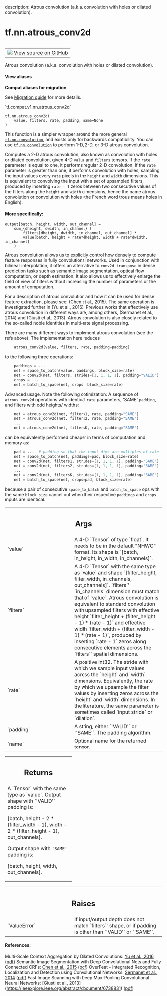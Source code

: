 description: Atrous convolution (a.k.a. convolution with holes or dilated convolution).

<div itemscope itemtype="http://developers.google.com/ReferenceObject">
<meta itemprop="name" content="tf.nn.atrous_conv2d" />
<meta itemprop="path" content="Stable" />
</div>

# tf.nn.atrous_conv2d

<!-- Insert buttons and diff -->

<table class="tfo-notebook-buttons tfo-api nocontent" align="left">
<td>
  <a target="_blank" href="https://github.com/tensorflow/tensorflow/blob/r2.4/tensorflow/python/ops/nn_ops.py#L1605-L1752">
    <img src="https://www.tensorflow.org/images/GitHub-Mark-32px.png" />
    View source on GitHub
  </a>
</td>
</table>



Atrous convolution (a.k.a. convolution with holes or dilated convolution).

<section class="expandable">
  <h4 class="showalways">View aliases</h4>
  <p>
<b>Compat aliases for migration</b>
<p>See
<a href="https://www.tensorflow.org/guide/migrate">Migration guide</a> for
more details.</p>
<p>`tf.compat.v1.nn.atrous_conv2d`</p>
</p>
</section>

<pre class="devsite-click-to-copy prettyprint lang-py tfo-signature-link">
<code>tf.nn.atrous_conv2d(
    value, filters, rate, padding, name=None
)
</code></pre>



<!-- Placeholder for "Used in" -->

This function is a simpler wrapper around the more general
<a href="../../tf/nn/convolution.md"><code>tf.nn.convolution</code></a>, and exists only for backwards compatibility. You can
use <a href="../../tf/nn/convolution.md"><code>tf.nn.convolution</code></a> to perform 1-D, 2-D, or 3-D atrous convolution.


Computes a 2-D atrous convolution, also known as convolution with holes or
dilated convolution, given 4-D `value` and `filters` tensors. If the `rate`
parameter is equal to one, it performs regular 2-D convolution. If the `rate`
parameter is greater than one, it performs convolution with holes, sampling
the input values every `rate` pixels in the `height` and `width` dimensions.
This is equivalent to convolving the input with a set of upsampled filters,
produced by inserting `rate - 1` zeros between two consecutive values of the
filters along the `height` and `width` dimensions, hence the name atrous
convolution or convolution with holes (the French word trous means holes in
English).

#### More specifically:



```
output[batch, height, width, out_channel] =
    sum_{dheight, dwidth, in_channel} (
        filters[dheight, dwidth, in_channel, out_channel] *
        value[batch, height + rate*dheight, width + rate*dwidth, in_channel]
    )
```

Atrous convolution allows us to explicitly control how densely to compute
feature responses in fully convolutional networks. Used in conjunction with
bilinear interpolation, it offers an alternative to `conv2d_transpose` in
dense prediction tasks such as semantic image segmentation, optical flow
computation, or depth estimation. It also allows us to effectively enlarge
the field of view of filters without increasing the number of parameters or
the amount of computation.

For a description of atrous convolution and how it can be used for dense
feature extraction, please see: (Chen et al., 2015). The same operation is
investigated further in (Yu et al., 2016). Previous works that effectively
use atrous convolution in different ways are, among others,
(Sermanet et al., 2014) and (Giusti et al., 2013).
Atrous convolution is also closely related to the so-called noble identities
in multi-rate signal processing.

There are many different ways to implement atrous convolution (see the refs
above). The implementation here reduces

```python
    atrous_conv2d(value, filters, rate, padding=padding)
```

to the following three operations:

```python
    paddings = ...
    net = space_to_batch(value, paddings, block_size=rate)
    net = conv2d(net, filters, strides=[1, 1, 1, 1], padding="VALID")
    crops = ...
    net = batch_to_space(net, crops, block_size=rate)
```

Advanced usage. Note the following optimization: A sequence of `atrous_conv2d`
operations with identical `rate` parameters, 'SAME' `padding`, and filters
with odd heights/ widths:

```python
    net = atrous_conv2d(net, filters1, rate, padding="SAME")
    net = atrous_conv2d(net, filters2, rate, padding="SAME")
    ...
    net = atrous_conv2d(net, filtersK, rate, padding="SAME")
```

can be equivalently performed cheaper in terms of computation and memory as:

```python
    pad = ...  # padding so that the input dims are multiples of rate
    net = space_to_batch(net, paddings=pad, block_size=rate)
    net = conv2d(net, filters1, strides=[1, 1, 1, 1], padding="SAME")
    net = conv2d(net, filters2, strides=[1, 1, 1, 1], padding="SAME")
    ...
    net = conv2d(net, filtersK, strides=[1, 1, 1, 1], padding="SAME")
    net = batch_to_space(net, crops=pad, block_size=rate)
```

because a pair of consecutive `space_to_batch` and `batch_to_space` ops with
the same `block_size` cancel out when their respective `paddings` and `crops`
inputs are identical.

<!-- Tabular view -->
 <table class="responsive fixed orange">
<colgroup><col width="214px"><col></colgroup>
<tr><th colspan="2"><h2 class="add-link">Args</h2></th></tr>

<tr>
<td>
`value`
</td>
<td>
A 4-D `Tensor` of type `float`. It needs to be in the default "NHWC"
format. Its shape is `[batch, in_height, in_width, in_channels]`.
</td>
</tr><tr>
<td>
`filters`
</td>
<td>
A 4-D `Tensor` with the same type as `value` and shape
`[filter_height, filter_width, in_channels, out_channels]`. `filters`'
`in_channels` dimension must match that of `value`. Atrous convolution is
equivalent to standard convolution with upsampled filters with effective
height `filter_height + (filter_height - 1) * (rate - 1)` and effective
width `filter_width + (filter_width - 1) * (rate - 1)`, produced by
inserting `rate - 1` zeros along consecutive elements across the
`filters`' spatial dimensions.
</td>
</tr><tr>
<td>
`rate`
</td>
<td>
A positive int32. The stride with which we sample input values across
the `height` and `width` dimensions. Equivalently, the rate by which we
upsample the filter values by inserting zeros across the `height` and
`width` dimensions. In the literature, the same parameter is sometimes
called `input stride` or `dilation`.
</td>
</tr><tr>
<td>
`padding`
</td>
<td>
A string, either `'VALID'` or `'SAME'`. The padding algorithm.
</td>
</tr><tr>
<td>
`name`
</td>
<td>
Optional name for the returned tensor.
</td>
</tr>
</table>



<!-- Tabular view -->
 <table class="responsive fixed orange">
<colgroup><col width="214px"><col></colgroup>
<tr><th colspan="2"><h2 class="add-link">Returns</h2></th></tr>
<tr class="alt">
<td colspan="2">
A `Tensor` with the same type as `value`.
Output shape with `'VALID'` padding is:

[batch, height - 2 * (filter_width - 1),
width - 2 * (filter_height - 1), out_channels].

Output shape with `'SAME'` padding is:

[batch, height, width, out_channels].
</td>
</tr>

</table>



<!-- Tabular view -->
 <table class="responsive fixed orange">
<colgroup><col width="214px"><col></colgroup>
<tr><th colspan="2"><h2 class="add-link">Raises</h2></th></tr>

<tr>
<td>
`ValueError`
</td>
<td>
If input/output depth does not match `filters`' shape, or if
padding is other than `'VALID'` or `'SAME'`.
</td>
</tr>
</table>



#### References:

Multi-Scale Context Aggregation by Dilated Convolutions:
  [Yu et al., 2016](https://arxiv.org/abs/1511.07122)
  ([pdf](https://arxiv.org/pdf/1511.07122.pdf))
Semantic Image Segmentation with Deep Convolutional Nets and Fully
Connected CRFs:
  [Chen et al., 2015](http://arxiv.org/abs/1412.7062)
  ([pdf](https://arxiv.org/pdf/1412.7062))
OverFeat - Integrated Recognition, Localization and Detection using
Convolutional Networks:
  [Sermanet et al., 2014](https://arxiv.org/abs/1312.6229)
  ([pdf](https://arxiv.org/pdf/1312.6229.pdf))
Fast Image Scanning with Deep Max-Pooling Convolutional Neural Networks:
  [Giusti et al., 2013]
  (https://ieeexplore.ieee.org/abstract/document/6738831)
  ([pdf](https://arxiv.org/pdf/1302.1700.pdf))
